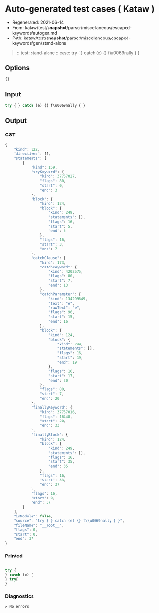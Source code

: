 # Auto-generated test cases ( Kataw )
- Regenerated: 2021-06-14
- From: kataw/test/__snapshot__/parser/miscellaneous/escaped-keywords/autogen.md
- Path: kataw/test/__snapshot__/parser/miscellaneous/escaped-keywords/gen/stand-alone
> :: test: stand-alone
> :: case: try { } catch (e) {} f\u0069nally { }
## Options

`````js
{}
`````
## Input

`````js
try { } catch (e) {} f\u0069nally { }
`````
## Output

### CST

```javascript
{
    "kind": 122,
    "directives": [],
    "statements": [
        {
            "kind": 159,
            "tryKeyword": {
                "kind": 37757027,
                "flags": 80,
                "start": 0,
                "end": 3
            },
            "block": {
                "kind": 124,
                "block": {
                    "kind": 249,
                    "statements": [],
                    "flags": 16,
                    "start": 5,
                    "end": 5
                },
                "flags": 16,
                "start": 3,
                "end": 7
            },
            "catchClause": {
                "kind": 173,
                "catchKeyword": {
                    "kind": 4202575,
                    "flags": 80,
                    "start": 7,
                    "end": 13
                },
                "catchParameter": {
                    "kind": 134299649,
                    "text": "e",
                    "rawText": "e",
                    "flags": 96,
                    "start": 15,
                    "end": 16
                },
                "block": {
                    "kind": 124,
                    "block": {
                        "kind": 249,
                        "statements": [],
                        "flags": 16,
                        "start": 19,
                        "end": 19
                    },
                    "flags": 16,
                    "start": 17,
                    "end": 20
                },
                "flags": 80,
                "start": 7,
                "end": 20
            },
            "finallyKeyword": {
                "kind": 37757016,
                "flags": 16448,
                "start": 20,
                "end": 33
            },
            "finallyBlock": {
                "kind": 124,
                "block": {
                    "kind": 249,
                    "statements": [],
                    "flags": 16,
                    "start": 35,
                    "end": 35
                },
                "flags": 16,
                "start": 33,
                "end": 37
            },
            "flags": 16,
            "start": 0,
            "end": 37
        }
    ],
    "isModule": false,
    "source": "try { } catch (e) {} f\\u0069nally { }",
    "fileName": "__root__",
    "flags": 0,
    "start": 0,
    "end": 37
}
```

### Printed

```javascript

try {
} catch (e) {
} try{
}
```

### Diagnostics

```javascript
✔ No errors
```

